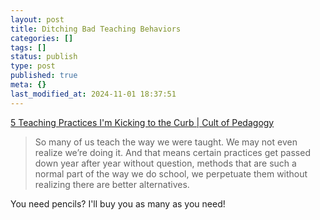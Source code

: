 ```yaml
---
layout: post
title: Ditching Bad Teaching Behaviors
categories: []
tags: []
status: publish
type: post
published: true
meta: {}
last_modified_at: 2024-11-01 18:37:51
---
```


[5 Teaching Practices I'm Kicking to the Curb | Cult of Pedagogy](http://www.cultofpedagogy.com/ineffective-teaching-methods/)


>So many of us teach the way we were taught. We may not even realize we’re doing it. And that means certain practices get passed down year after year without question, methods that are such a normal part of the way we do school, we perpetuate them without realizing there are better alternatives.



You need pencils? I'll buy you as many as you need!
